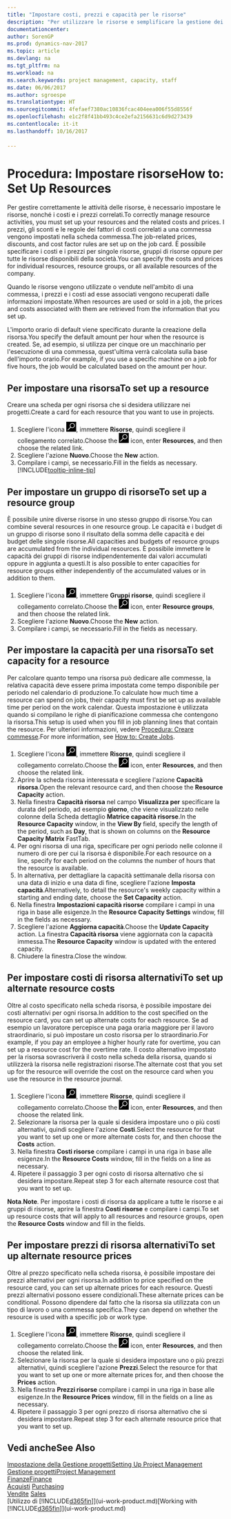 ```yaml
---
title: "Impostare costi, prezzi e capacità per le risorse"
description: "Per utilizzare le risorse e semplificare la gestione dei progetti, specificare i costi e i prezzi per le singole risorse o i gruppi di risorse e impostare la capacità della risorsa."
documentationcenter: 
author: SorenGP
ms.prod: dynamics-nav-2017
ms.topic: article
ms.devlang: na
ms.tgt_pltfrm: na
ms.workload: na
ms.search.keywords: project management, capacity, staff
ms.date: 06/06/2017
ms.author: sgroespe
ms.translationtype: HT
ms.sourcegitcommit: 4fefaef7380ac10836fcac404eea006f55d8556f
ms.openlocfilehash: e1c2f8f41bb493c4ce2efa2156631c6d9d273439
ms.contentlocale: it-it
ms.lasthandoff: 10/16/2017

---
```

# <a name="how-to-set-up-resources"></a><span data-ttu-id="3f42a-103">Procedura: Impostare risorse</span><span class="sxs-lookup"><span data-stu-id="3f42a-103">How to: Set Up Resources</span></span>
<span data-ttu-id="3f42a-104">Per gestire correttamente le attività delle risorse, è necessario impostare le risorse, nonché i costi e i prezzi correlati.</span><span class="sxs-lookup"><span data-stu-id="3f42a-104">To correctly manage resource activities, you must set up your resources and the related costs and prices.</span></span> <span data-ttu-id="3f42a-105">I prezzi, gli sconti e le regole dei fattori di costi correlati a una commessa vengono impostati nella scheda commessa.</span><span class="sxs-lookup"><span data-stu-id="3f42a-105">The job-related prices, discounts, and cost factor rules are set up on the job card.</span></span> <span data-ttu-id="3f42a-106">È possibile specificare i costi e i prezzi per singole risorse, gruppi di risorse oppure per tutte le risorse disponibili della società.</span><span class="sxs-lookup"><span data-stu-id="3f42a-106">You can specify the costs and prices for individual resources, resource groups, or all available resources of the company.</span></span>

<span data-ttu-id="3f42a-107">Quando le risorse vengono utilizzate o vendute nell'ambito di una commessa, i prezzi e i costi ad esse associati vengono recuperati dalle informazioni impostate.</span><span class="sxs-lookup"><span data-stu-id="3f42a-107">When resources are used or sold in a job, the prices and costs associated with them are retrieved from the information that you set up.</span></span>

<span data-ttu-id="3f42a-108">L'importo orario di default viene specificato durante la creazione della risorsa.</span><span class="sxs-lookup"><span data-stu-id="3f42a-108">You specify the default amount per hour when the resource is created.</span></span> <span data-ttu-id="3f42a-109">Se, ad esempio, si utilizza per cinque ore un macchinario per l'esecuzione di una commessa, quest'ultima verrà calcolata sulla base dell'importo orario.</span><span class="sxs-lookup"><span data-stu-id="3f42a-109">For example, if you use a specific machine on a job for five hours, the job would be calculated based on the amount per hour.</span></span>

## <a name="to-set-up-a-resource"></a><span data-ttu-id="3f42a-110">Per impostare una risorsa</span><span class="sxs-lookup"><span data-stu-id="3f42a-110">To set up a resource</span></span>
<span data-ttu-id="3f42a-111">Creare una scheda per ogni risorsa che si desidera utilizzare nei progetti.</span><span class="sxs-lookup"><span data-stu-id="3f42a-111">Create a card for each resource that you want to use in projects.</span></span>

1. <span data-ttu-id="3f42a-112">Scegliere l'icona ![Cerca pagina o report](media/ui-search/search_small.png "icona Cerca pagina o report"), immettere **Risorse**, quindi scegliere il collegamento correlato.</span><span class="sxs-lookup"><span data-stu-id="3f42a-112">Choose the ![Search for Page or Report](media/ui-search/search_small.png "Search for Page or Report icon") icon, enter **Resources**, and then choose the related link.</span></span>
2. <span data-ttu-id="3f42a-113">Scegliere l'azione **Nuovo**.</span><span class="sxs-lookup"><span data-stu-id="3f42a-113">Choose the **New** action.</span></span>
3. <span data-ttu-id="3f42a-114">Compilare i campi, se necessario.</span><span class="sxs-lookup"><span data-stu-id="3f42a-114">Fill in the fields as necessary.</span></span> [!INCLUDE[tooltip-inline-tip](includes/tooltip-inline-tip_md.md)]  

## <a name="to-set-up-a-resource-group"></a><span data-ttu-id="3f42a-115">Per impostare un gruppo di risorse</span><span class="sxs-lookup"><span data-stu-id="3f42a-115">To set up a resource group</span></span>
<span data-ttu-id="3f42a-116">È possibile unire diverse risorse in uno stesso gruppo di risorse.</span><span class="sxs-lookup"><span data-stu-id="3f42a-116">You can combine several resources in one resource group.</span></span> <span data-ttu-id="3f42a-117">Le capacità e i budget di un gruppo di risorse sono il risultato della somma delle capacità e dei budget delle singole risorse.</span><span class="sxs-lookup"><span data-stu-id="3f42a-117">All capacities and budgets of resource groups are accumulated from the individual resources.</span></span> <span data-ttu-id="3f42a-118">È possibile immettere le capacità dei gruppi di risorse indipendentemente dai valori accumulati oppure in aggiunta a questi.</span><span class="sxs-lookup"><span data-stu-id="3f42a-118">It is also possible to enter capacities for resource groups either independently of the accumulated values or in addition to them.</span></span>

1. <span data-ttu-id="3f42a-119">Scegliere l'icona ![Cerca pagina o report](media/ui-search/search_small.png "icona Cerca pagina o report"), immettere **Gruppi risorse**, quindi scegliere il collegamento correlato.</span><span class="sxs-lookup"><span data-stu-id="3f42a-119">Choose the ![Search for Page or Report](media/ui-search/search_small.png "Search for Page or Report icon") icon, enter **Resource groups**, and then choose the related link.</span></span>
2. <span data-ttu-id="3f42a-120">Scegliere l'azione **Nuovo**.</span><span class="sxs-lookup"><span data-stu-id="3f42a-120">Choose the **New** action.</span></span>
3. <span data-ttu-id="3f42a-121">Compilare i campi, se necessario.</span><span class="sxs-lookup"><span data-stu-id="3f42a-121">Fill in the fields as necessary.</span></span>

## <a name="to-set-capacity-for-a-resource"></a><span data-ttu-id="3f42a-122">Per impostare la capacità per una risorsa</span><span class="sxs-lookup"><span data-stu-id="3f42a-122">To set capacity for a resource</span></span>
<span data-ttu-id="3f42a-123">Per calcolare quanto tempo una risorsa può dedicare alle commesse, la relativa capacità deve essere prima impostata come tempo disponibile per periodo nel calendario di produzione.</span><span class="sxs-lookup"><span data-stu-id="3f42a-123">To calculate how much time a resource can spend on jobs, their capacity must first be set up as available time per period on the work calendar.</span></span> <span data-ttu-id="3f42a-124">Questa impostazione è utilizzata quando si compilano le righe di pianificazione commessa che contengono la risorsa.</span><span class="sxs-lookup"><span data-stu-id="3f42a-124">This setup is used when you fill in job planning lines that contain the resource.</span></span> <span data-ttu-id="3f42a-125">Per ulteriori informazioni, vedere [Procedura: Creare commesse](projects-how-create-jobs.md).</span><span class="sxs-lookup"><span data-stu-id="3f42a-125">For more information, see [How to: Create Jobs](projects-how-create-jobs.md).</span></span>

1. <span data-ttu-id="3f42a-126">Scegliere l'icona ![Cerca pagina o report](media/ui-search/search_small.png "icona Cerca pagina o report"), immettere **Risorse**, quindi scegliere il collegamento correlato.</span><span class="sxs-lookup"><span data-stu-id="3f42a-126">Choose the ![Search for Page or Report](media/ui-search/search_small.png "Search for Page or Report icon") icon, enter **Resources**, and then choose the related link.</span></span>
2. <span data-ttu-id="3f42a-127">Aprire la scheda risorsa interessata e scegliere l'azione **Capacità risorsa**.</span><span class="sxs-lookup"><span data-stu-id="3f42a-127">Open the relevant resource card, and then choose the **Resource Capacity** action.</span></span>
3. <span data-ttu-id="3f42a-128">Nella finestra **Capacità risorsa** nel campo **Visualizza per** specificare la durata del periodo, ad esempio **giorno**, che viene visualizzato nelle colonne della Scheda dettaglio **Matrice capacità risorse**.</span><span class="sxs-lookup"><span data-stu-id="3f42a-128">In the **Resource Capacity** window, in the **View By** field, specify the length of the period, such as **Day**, that is shown on columns on the **Resource Capacity Matrix** FastTab.</span></span>
4. <span data-ttu-id="3f42a-129">Per ogni risorsa di una riga, specificare per ogni periodo nelle colonne il numero di ore per cui la risorsa è disponibile.</span><span class="sxs-lookup"><span data-stu-id="3f42a-129">For each resource on a line, specify for each period on the columns the number of hours that the resource is available.</span></span>
5. <span data-ttu-id="3f42a-130">In alternativa, per dettagliare la capacità settimanale della risorsa con una data di inizio e una data di fine, scegliere l'azione **Imposta capacità**.</span><span class="sxs-lookup"><span data-stu-id="3f42a-130">Alternatively, to detail the resource's weekly capacity within a starting and ending date, choose the **Set Capacity** action.</span></span>
6. <span data-ttu-id="3f42a-131">Nella finestra **Impostazioni capacità risorse** compilare i campi in una riga in base alle esigenze.</span><span class="sxs-lookup"><span data-stu-id="3f42a-131">In the **Resource Capacity Settings** window, fill in the fields as necessary.</span></span>
7. <span data-ttu-id="3f42a-132">Scegliere l'azione **Aggiorna capacità**.</span><span class="sxs-lookup"><span data-stu-id="3f42a-132">Choose the **Update Capacity** action.</span></span> <span data-ttu-id="3f42a-133">La finestra **Capacità risorsa** viene aggiornata con la capacità immessa.</span><span class="sxs-lookup"><span data-stu-id="3f42a-133">The **Resource Capacity** window is updated with the entered capacity.</span></span>
8. <span data-ttu-id="3f42a-134">Chiudere la finestra.</span><span class="sxs-lookup"><span data-stu-id="3f42a-134">Close the window.</span></span>

## <a name="to-set-up-alternate-resource-costs"></a><span data-ttu-id="3f42a-135">Per impostare costi di risorsa alternativi</span><span class="sxs-lookup"><span data-stu-id="3f42a-135">To set up alternate resource costs</span></span>
<span data-ttu-id="3f42a-136">Oltre al costo specificato nella scheda risorsa, è possibile impostare dei costi alternativi per ogni risorsa.</span><span class="sxs-lookup"><span data-stu-id="3f42a-136">In addition to the cost specified on the resource card, you can set up alternate costs for each resource.</span></span> <span data-ttu-id="3f42a-137">Se ad esempio un lavoratore percepisce una paga oraria maggiore per il lavoro straordinario, si può impostare un costo risorsa per lo straordinario.</span><span class="sxs-lookup"><span data-stu-id="3f42a-137">For example, if you pay an employee a higher hourly rate for overtime, you can set up a resource cost for the overtime rate.</span></span> <span data-ttu-id="3f42a-138">Il costo alternativo impostato per la risorsa sovrascriverà il costo nella scheda della risorsa, quando si utilizzerà la risorsa nelle registrazioni risorse.</span><span class="sxs-lookup"><span data-stu-id="3f42a-138">The alternate cost that you set up for the resource will override the cost on the resource card when you use the resource in the resource journal.</span></span>

1. <span data-ttu-id="3f42a-139">Scegliere l'icona ![Cerca pagina o report](media/ui-search/search_small.png "icona Cerca pagina o report"), immettere **Risorse**, quindi scegliere il collegamento correlato.</span><span class="sxs-lookup"><span data-stu-id="3f42a-139">Choose the ![Search for Page or Report](media/ui-search/search_small.png "Search for Page or Report icon") icon, enter **Resources**, and then choose the related link.</span></span>  
2. <span data-ttu-id="3f42a-140">Selezionare la risorsa per la quale si desidera impostare uno o più costi alternativi, quindi scegliere l'azione **Costi**.</span><span class="sxs-lookup"><span data-stu-id="3f42a-140">Select the resource for that you want to set up one or more alternate costs for, and then choose the **Costs** action.</span></span>  
3. <span data-ttu-id="3f42a-141">Nella finestra **Costi risorse** compilare i campi in una riga in base alle esigenze.</span><span class="sxs-lookup"><span data-stu-id="3f42a-141">In the **Resource Costs** window, fill in the fields on a line as necessary.</span></span>  
4. <span data-ttu-id="3f42a-142">Ripetere il passaggio 3 per ogni costo di risorsa alternativo che si desidera impostare.</span><span class="sxs-lookup"><span data-stu-id="3f42a-142">Repeat step 3 for each alternate resource cost that you want to set up.</span></span>

<span data-ttu-id="3f42a-143">**Nota**.</span><span class="sxs-lookup"><span data-stu-id="3f42a-143">**Note**.</span></span> <span data-ttu-id="3f42a-144">Per impostare i costi di risorsa da applicare a tutte le risorse e ai gruppi di risorse, aprire la finestra **Costi risorse** e compilare i campi.</span><span class="sxs-lookup"><span data-stu-id="3f42a-144">To set up resource costs that will apply to all resources and resource groups, open the **Resource Costs** window and fill in the fields.</span></span>

## <a name="to-set-up-alternate-resource-prices"></a><span data-ttu-id="3f42a-145">Per impostare prezzi di risorsa alternativi</span><span class="sxs-lookup"><span data-stu-id="3f42a-145">To set up alternate resource prices</span></span>
<span data-ttu-id="3f42a-146">Oltre al prezzo specificato nella scheda risorsa, è possibile impostare dei prezzi alternativi per ogni risorsa.</span><span class="sxs-lookup"><span data-stu-id="3f42a-146">In addition to price specified on the resource card, you can set up alternate prices for each resource.</span></span> <span data-ttu-id="3f42a-147">Questi prezzi alternativi possono essere condizionali.</span><span class="sxs-lookup"><span data-stu-id="3f42a-147">These alternate prices can be conditional.</span></span> <span data-ttu-id="3f42a-148">Possono dipendere dal fatto che la risorsa sia utilizzata con un tipo di lavoro o una commessa specifica.</span><span class="sxs-lookup"><span data-stu-id="3f42a-148">They can depend on whether the resource is used with a specific job or work type.</span></span>

1. <span data-ttu-id="3f42a-149">Scegliere l'icona ![Cerca pagina o report](media/ui-search/search_small.png "icona Cerca pagina o report"), immettere **Risorse**, quindi scegliere il collegamento correlato.</span><span class="sxs-lookup"><span data-stu-id="3f42a-149">Choose the ![Search for Page or Report](media/ui-search/search_small.png "Search for Page or Report icon") icon, enter **Resources**, and then choose the related link.</span></span>
2. <span data-ttu-id="3f42a-150">Selezionare la risorsa per la quale si desidera impostare uno o più prezzi alternativi, quindi scegliere l'azione **Prezzi**.</span><span class="sxs-lookup"><span data-stu-id="3f42a-150">Select the resource for that you want to set up one or more alternate prices for, and then choose the **Prices** action.</span></span>
3. <span data-ttu-id="3f42a-151">Nella finestra **Prezzi risorse** compilare i campi in una riga in base alle esigenze.</span><span class="sxs-lookup"><span data-stu-id="3f42a-151">In the **Resource Prices** window, fill in the fields on a line as necessary.</span></span>
4. <span data-ttu-id="3f42a-152">Ripetere il passaggio 3 per ogni prezzo di risorsa alternativo che si desidera impostare.</span><span class="sxs-lookup"><span data-stu-id="3f42a-152">Repeat step 3 for each alternate resource price that you want to set up.</span></span>

## <a name="see-also"></a><span data-ttu-id="3f42a-153">Vedi anche</span><span class="sxs-lookup"><span data-stu-id="3f42a-153">See Also</span></span>
[<span data-ttu-id="3f42a-154">Impostazione della Gestione progetti</span><span class="sxs-lookup"><span data-stu-id="3f42a-154">Setting Up Project Management</span></span>](projects-setup-projects.md)  
[<span data-ttu-id="3f42a-155">Gestione progetti</span><span class="sxs-lookup"><span data-stu-id="3f42a-155">Project Management</span></span>](projects-manage-projects.md)  
[<span data-ttu-id="3f42a-156">Finanze</span><span class="sxs-lookup"><span data-stu-id="3f42a-156">Finance</span></span>](finance.md)  
<span data-ttu-id="3f42a-157">[Acquisti](purchasing-manage-purchasing.md)       </span><span class="sxs-lookup"><span data-stu-id="3f42a-157">[Purchasing](purchasing-manage-purchasing.md)       </span></span>  
<span data-ttu-id="3f42a-158">[Vendite](sales-manage-sales.md)    </span><span class="sxs-lookup"><span data-stu-id="3f42a-158">[Sales](sales-manage-sales.md)    </span></span>  
<span data-ttu-id="3f42a-159">[Utilizzo di [!INCLUDE[d365fin](includes/d365fin_md.md)]](ui-work-product.md)</span><span class="sxs-lookup"><span data-stu-id="3f42a-159">[Working with [!INCLUDE[d365fin](includes/d365fin_md.md)]](ui-work-product.md)</span></span>  

